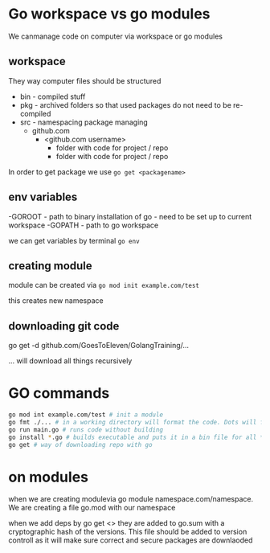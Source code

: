 # Go workspace vs go modules
We canmanage code on computer via workspace or go modules

## workspace


They way computer  files should be structured

- bin - compiled stuff
- pkg - archived folders so that used packages do not need to be re-compiled
- src - namespacing package managing
  - github.com
    - <github.com username>
      - folder with code for project / repo
      - folder with code for project / repo


In order to get package we use `go get <packagename>`


## env variables
-GOROOT - path to binary installation of go - need to be set up to current workspace
-GOPATH - path to go workspace


we can get variables by terminal `go env`


## creating module

module can be created via 
`go mod init example.com/test`

this creates new namespace


## downloading git code
 go get -d github.com/GoesToEleven/GolangTraining/...

... will download all things recursively


# GO commands

```bash
go mod int example.com/test # init a module
go fmt ./... # in a working directory will format the code. Dots will format recursivelly
go run main.go # runs code without building
go install *.go # builds executable and puts it in a bin file for all */go files
go get # way of downloading repo with go

```

# on modules
when we are creating modulevia go module namespace.com/namespace. We are creating a file go.mod with our namespace

when we add deps by go get <> they are added to go.sum with a cryptographic hash of the versions.
This file should be added to version controll as it will make sure correct and secure packages are downlaoded
